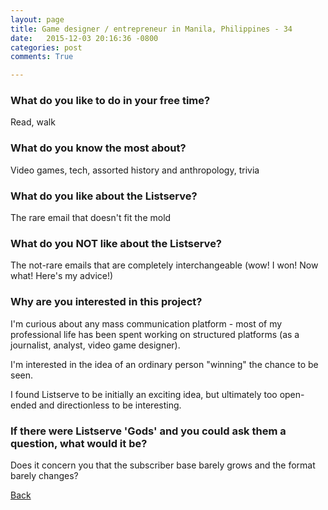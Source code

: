 ```yaml
---
layout: page
title: Game designer / entrepreneur in Manila, Philippines - 34
date:   2015-12-03 20:16:36 -0800
categories: post
comments: True

---
```


### What do you like to do in your free time?
<p>Read, walk</p>

### What do you know the most about?
<p>Video games, tech, assorted history and anthropology, trivia</p>

### What do you like about the Listserve?
<p>The rare email that doesn't fit the mold</p>

### What do you NOT like about the Listserve?
<p>The not-rare emails that are completely interchangeable (wow! I won! Now what! Here's my advice!)</p>

### Why are you interested in this project?
<p>I'm curious about any mass communication platform - most of my professional life has been spent working on structured platforms (as a journalist, analyst, video game designer). 

I'm interested in the idea of an ordinary person "winning" the chance to be seen. 

I found Listserve to be initially an exciting idea, but ultimately too open-ended and directionless to be interesting.</p>

### If there were Listserve 'Gods' and you could ask them a question, what would it be?
<p>Does it concern you that the subscriber base barely grows and the format barely changes?</p>

[Back][1]

[1]: /home/responders/all